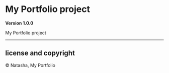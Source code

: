 # My Portfolio project

**Version 1.0.0**

My Portfolio project

---

## license and copyright

<span>&#169;</span> Natasha, My Portfolio
